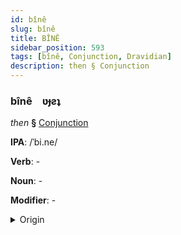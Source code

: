 ```yaml
---
id: bînê
slug: bînê
title: BÎNÊ
sidebar_position: 593
tags: [bînê, Conjunction, Dravidian]
description: then § Conjunction
---
```


### bînê&emsp;<span kind="abugida">ʋɟƨʇ</span>

*then* **§** [Conjunction](../../tags/Conjunction)

**IPA**: /ˈbi.ne/

**Verb**: -

**Noun**: -

**Modifier**: -

<details>
    <summary>Origin</summary>
    Malayalam പിന്നെ pinne /pin̪n̪e/<br/>
    <em>Dravidian Language Family</em>
</details>
